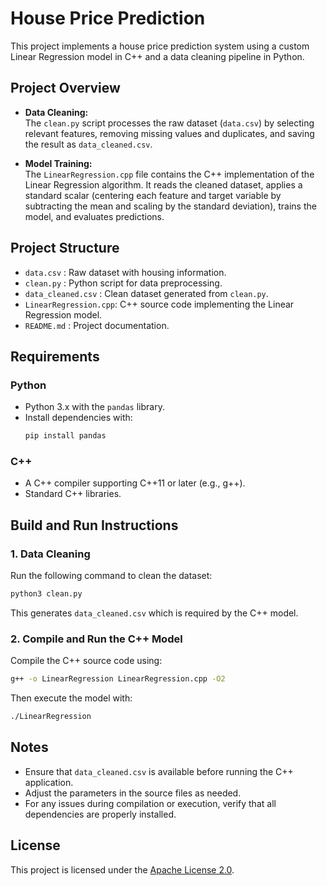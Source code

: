 # House Price Prediction

This project implements a house price prediction system using a custom Linear Regression model in C++ and a data cleaning pipeline in Python.

## Project Overview

- **Data Cleaning:**  
  The `clean.py` script processes the raw dataset (`data.csv`) by selecting relevant features, removing missing values and duplicates, and saving the result as `data_cleaned.csv`.

- **Model Training:**  
  The `LinearRegression.cpp` file contains the C++ implementation of the Linear Regression algorithm. It reads the cleaned dataset, applies a standard scalar (centering each feature and target variable by subtracting the mean and scaling by the standard deviation), trains the model, and evaluates predictions.

## Project Structure

- `data.csv`           : Raw dataset with housing information.
- `clean.py`           : Python script for data preprocessing.
- `data_cleaned.csv`   : Clean dataset generated from `clean.py`.
- `LinearRegression.cpp`: C++ source code implementing the Linear Regression model.
- `README.md`          : Project documentation.

## Requirements

### Python

- Python 3.x with the `pandas` library.
- Install dependencies with:
  ```bash
  pip install pandas
  ```

### C++

- A C++ compiler supporting C++11 or later (e.g., g++).
- Standard C++ libraries.

## Build and Run Instructions

### 1. Data Cleaning

Run the following command to clean the dataset:
```bash
python3 clean.py
```
This generates `data_cleaned.csv` which is required by the C++ model.

### 2. Compile and Run the C++ Model

Compile the C++ source code using:
```bash
g++ -o LinearRegression LinearRegression.cpp -O2
```
Then execute the model with:
```bash
./LinearRegression
```

## Notes

- Ensure that `data_cleaned.csv` is available before running the C++ application.
- Adjust the parameters in the source files as needed.
- For any issues during compilation or execution, verify that all dependencies are properly installed.

## License
This project is licensed under the [Apache License 2.0](LICENSE).
